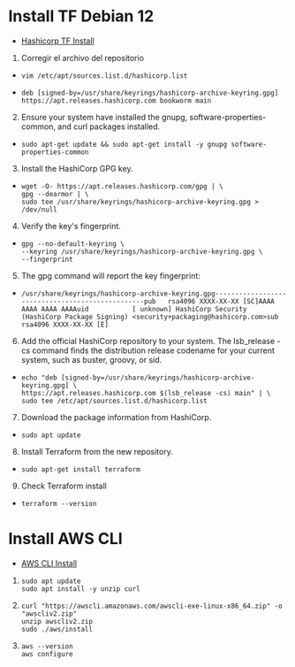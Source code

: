 # Install TF Debian 12

- [Hashicorp TF Install](https://developer.hashicorp.com/terraform/tutorials/aws-get-started/install-cli)

1. Corregir el archivo del repositorio
-	```shell
 	vim /etc/apt/sources.list.d/hashicorp.list
   	```
-	```shell
	deb [signed-by=/usr/share/keyrings/hashicorp-archive-keyring.gpg] https://apt.releases.hashicorp.com bookworm main
  	```

2. Ensure your system have installed the gnupg, software-properties-common, and curl packages installed.
-	```shell
	sudo apt-get update && sudo apt-get install -y gnupg software-properties-common
   	```

3. Install the HashiCorp GPG key.
-	```shell
	wget -O- https://apt.releases.hashicorp.com/gpg | \
	gpg --dearmor | \
	sudo tee /usr/share/keyrings/hashicorp-archive-keyring.gpg > /dev/null
	```
4. Verify the key's fingerprint.
-	```shell 
	gpg --no-default-keyring \
	--keyring /usr/share/keyrings/hashicorp-archive-keyring.gpg \
	--fingerprint
	```

5. The gpg command will report the key fingerprint:
-	```shell
	/usr/share/keyrings/hashicorp-archive-keyring.gpg-------------------------------------------------pub   rsa4096 XXXX-XX-XX [SC]AAAA AAAA AAAA AAAAuid           [ unknown] HashiCorp Security (HashiCorp Package Signing) <security+packaging@hashicorp.com>sub   rsa4096 XXXX-XX-XX [E]
	```

6. Add the official HashiCorp repository to your system. The lsb_release -cs command finds the distribution release codename for your current system, such as buster, groovy, or sid.
-	```shell
	echo "deb [signed-by=/usr/share/keyrings/hashicorp-archive-keyring.gpg] \
	https://apt.releases.hashicorp.com $(lsb_release -cs) main" | \
	sudo tee /etc/apt/sources.list.d/hashicorp.list
	```

7. Download the package information from HashiCorp.
-	```shell
	sudo apt update
 	```

8. Install Terraform from the new repository.
-	```shell
	sudo apt-get install terraform
	```
9. Check Terraform install
-	```shell
	terraform --version
	```

# Install AWS CLI
- [AWS CLI Install](https://docs.aws.amazon.com/cli/latest/userguide/getting-started-install.html)

1.	```shell
	sudo apt update
	sudo apt install -y unzip curl
	```
2.	```shell
	curl "https://awscli.amazonaws.com/awscli-exe-linux-x86_64.zip" -o "awscliv2.zip"
	unzip awscliv2.zip
	sudo ./aws/install
	```
3.
	```shell
	aws --version
	aws configure

	```
